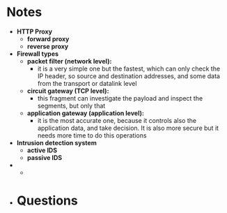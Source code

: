 # Notes
- **HTTP Proxy**
	- **forward proxy**
	- **reverse proxy**
- **Firewall types**
	- **packet filter (network level):**
		- it is a very simple one but the fastest, which can only check the IP header, so source and destination addresses, and some data from the transport or datalink level
	- **circuit gateway (TCP level):**
		- this fragment can investigate the payload and inspect the segments, but only that
	- **application gateway (application level):**
		- it is the most accurate one, because it controls also the application data, and take decision. It is also more secure but it needs more time to do this operations
- **Intrusion detection system**
	- **active IDS**
	- **passive IDS**
-
	-
- # Questions